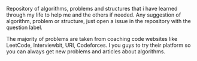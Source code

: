Repository of algorithms, problems and structures that i have learned through my life to help me and the others if needed.
Any suggestion of algorithm, problem or structure, just open a issue in the repository with the question label.

The majority of problems are taken from coaching code websites like LeetCode, Interviewbit, URI, Codeforces.
I you guys to try their platform so you can always get new problems and articles about algorithms.
